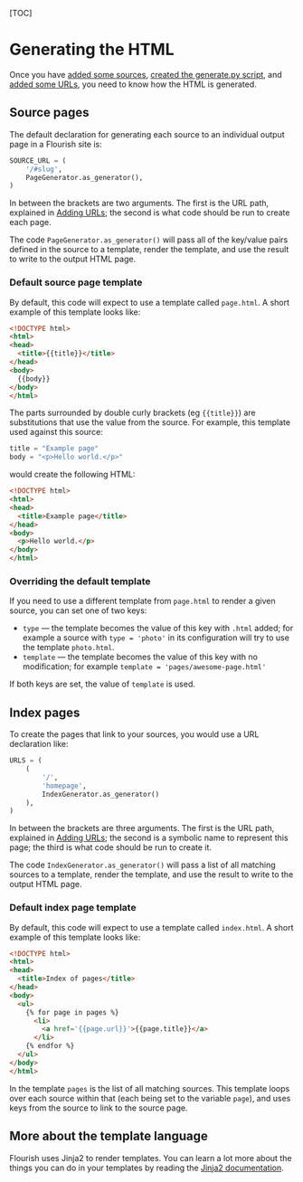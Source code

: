[TOC]

# Generating the HTML

Once you have [added some sources](/adding-sources/),
[created the generate.py script](/generating-the-site/), and
[added some URLs](/adding-urls/), you need to know how the HTML is generated.


## Source pages

The default declaration for generating each source to an individual output
page in a Flourish site is:

```python
SOURCE_URL = (
    '/#slug',
    PageGenerator.as_generator(),
)
```

In between the brackets are two arguments. The first is the URL path, 
explained in [Adding URLs](/adding-urls/); the second is what code should be 
run to create each page.

The code `PageGenerator.as_generator()` will pass all of the key/value pairs
defined in the source to a template, render the template, and use the result
to write to the output HTML page.

### Default source page template

By default, this code will expect to use a template called `page.html`. A 
short example of this template looks like:

```html
<!DOCTYPE html>
<html>
<head>
  <title>{{title}}</title>
</head>
<body>
  {{body}}
</body>
</html>
```

The parts surrounded by double curly brackets (eg `{{title}}`) are 
substitutions that use the value from the source. For example, this template
used against this source:

```python
title = "Example page"
body = "<p>Hello world.</p>"
```

would create the following HTML:


```html
<!DOCTYPE html>
<html>
<head>
  <title>Example page</title>
</head>
<body>
  <p>Hello world.</p>
</body>
</html>
```

### Overriding the default template

If you need to use a different template from `page.html` to render a given
source, you can set one of two keys:

  * `type` — the template becomes the value of this key with `.html` added;
    for example a source with `type = 'photo'` in its configuration will try
    to use the template `photo.html`.
  * `template` — the template becomes the value of this key with no
    modification; for example `template = 'pages/awesome-page.html'`

If both keys are set, the value of `template` is used.


## Index pages

To create the pages that link to your sources, you would use a URL declaration
like:

```python
URLS = (
    (
        '/',
        'homepage',
        IndexGenerator.as_generator()
    ),
)
```

In between the brackets are three arguments. The first is the URL path,
explained in [Adding URLs](/adding-urls/); the second is a symbolic name to
represent this page; the third is what code should be run to create it.

The code `IndexGenerator.as_generator()` will pass a list of all matching
sources to a template, render the template, and use the result to write
to the output HTML page.

### Default index page template

By default, this code will expect to use a template called `index.html`. A 
short example of this template looks like:

```html
<!DOCTYPE html>
<html>
<head>
  <title>Index of pages</title>
</head>
<body>
  <ul>
    {% for page in pages %}
      <li>
        <a href='{{page.url}}'>{{page.title}}</a>
      </li>
    {% endfor %}
  </ul>
</body>
</html>
```

In the template `pages` is the list of all matching sources. This template
loops over each source within that (each being set to the variable `page`),
and uses keys from the source to link to the source page.


## More about the template language

Flourish uses Jinja2 to render templates. You can learn a lot more about the
things you can do in your templates by reading the
[Jinja2 documentation](https://jinja.palletsprojects.com/).
